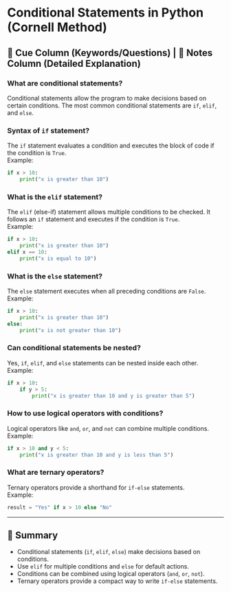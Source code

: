 
# Conditional Statements in Python (Cornell Method)

## 📌 Cue Column (Keywords/Questions) | 📌 Notes Column (Detailed Explanation)

### What are conditional statements?
Conditional statements allow the program to make decisions based on certain conditions. The most common conditional statements are `if`, `elif`, and `else`.

### Syntax of `if` statement?
The `if` statement evaluates a condition and executes the block of code if the condition is `True`.  
Example:  
```python
if x > 10:
    print("x is greater than 10")
```

### What is the `elif` statement?
The `elif` (else-if) statement allows multiple conditions to be checked. It follows an `if` statement and executes if the condition is `True`.  
Example:  
```python
if x > 10:
    print("x is greater than 10")
elif x == 10:
    print("x is equal to 10")
```

### What is the `else` statement?
The `else` statement executes when all preceding conditions are `False`.  
Example:  
```python
if x > 10:
    print("x is greater than 10")
else:
    print("x is not greater than 10")
```

### Can conditional statements be nested?
Yes, `if`, `elif`, and `else` statements can be nested inside each other.  
Example:  
```python
if x > 10:
    if y > 5:
        print("x is greater than 10 and y is greater than 5")
```

### How to use logical operators with conditions?
Logical operators like `and`, `or`, and `not` can combine multiple conditions.  
Example:  
```python
if x > 10 and y < 5:
    print("x is greater than 10 and y is less than 5")
```

### What are ternary operators?
Ternary operators provide a shorthand for `if-else` statements.  
Example:  
```python
result = "Yes" if x > 10 else "No"
```

---

## 📌 Summary
- Conditional statements (`if`, `elif`, `else`) make decisions based on conditions.
- Use `elif` for multiple conditions and `else` for default actions.
- Conditions can be combined using logical operators (`and`, `or`, `not`).
- Ternary operators provide a compact way to write `if-else` statements.